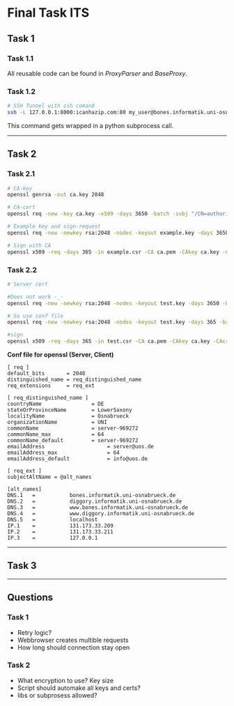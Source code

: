 # Final Task ITS

## Task 1
### Task 1.1
All reusable code can be found in *ProxyParser* and *BaseProxy*.

### Task 1.2
```bash
# SSH Tunnel with ssh comand
ssh -L 127.0.0.1:8000:icanhazip.com:80 my_user@bones.informatik.uni-osnabrueck.de -p 22 -N
```
This command gets wrapped in a python subprocess call.

---
## Task 2
### Task 2.1
```bash
# CA-key
openssl genrsa -out ca.key 2048

# CA-cert
openssl req -new -key ca.key -x509 -days 3650 -batch -subj "/CN=authority-969272" -out ca.pem

# Example key and sign-request
openssl req -new -newkey rsa:2048 -nodes -keyout example.key -days 3650 -batch -subj "/CN=student-969272" -out example.csr

# Sign with CA
openssl x509 -req -days 365 -in example.csr -CA ca.pem -CAkey ca.key -CAcreateserial -set_serial 01 -out example.pem

```

### Task 2.2
```bash
# Server cert

#Does not work -_-
openssl req -new -newkey rsa:2048 -nodes -keyout test.key -days 3650 -batch -subj "/CN=server-969272/C=DE/ST=LowerSaxony/L=Osnabrueck/O=UNI/OU=Student/emailAddress=hegerdes@uos.de" -reqexts SAN -config <(cat /etc/ssl/openssl.cnf <(printf "\n[SAN]\nsubjectAltName=DNS:localhost,DNS:bones.informatik.uni-osnabrueck.de,DNS:diggory.informatik.uni-osnabrueck.de,IP:127.0.0.1,IP:131.173.33.209,IP:131.173.33.211")) -out test.csr

# So use conf file
openssl req -new -newkey rsa:2048 -nodes -keyout test.key -days 365 -batch -out test.csr -config openssl.conf -subj "/CN=server-969272/C=DE/ST=LowerSaxony/L=Osnabrueck/O=UNI/OU=Student/emailAddress=hegerdes@uos.de"

#sign
openssl x509 -req -days 365 -in test.csr -CA ca.pem -CAkey ca.key -CAcreateserial -set_serial 01 -out test.pem
```
**Conf file for openssl (Server, Client)**
```Conf
[ req ]
default_bits       = 2048
distinguished_name = req_distinguished_name
req_extensions     = req_ext

[ req_distinguished_name ]
countryName                = DE
stateOrProvinceName        = LowerSaxony
localityName               = Osnabrueck
organizationName           = UNI
commonName                 = server-969272
commonName_max             = 64
commonName_default         = server-969272
emailAddress                    = server@uos.de
emailAddress_max                = 64
emailAddress_default            = info@uos.de

[ req_ext ]
subjectAltName = @alt_names

[alt_names]
DNS.1   =           bones.informatik.uni-osnabrueck.de
DNS.2   =           diggory.informatik.uni-osnabrueck.de
DNS.3   =           www.bones.informatik.uni-osnabrueck.de
DNS.4   =           www.diggory.informatik.uni-osnabrueck.de
DNS.5   =           localhost
IP.1    =           131.173.33.209
IP.2    =           131.173.33.211
IP.3    =           127.0.0.1
```


---
## Task 3


---
## Questions
### Task 1
 * Retry logic?
 * Webbrowser creates multible requests
 * How long should connection stay open

### Task 2
 * What encryption to use? Key size
 * Script should automake all keys and certs?
 * libs or subprosess allowed?

